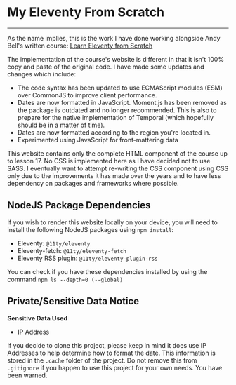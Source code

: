 # My Eleventy From Scratch
---

As the name implies, this is the work I have done working alongside Andy Bell's written course: [Learn Eleventy from Scratch](https://learneleventyfromscratch.com/)

The implementation of the course's website is different in that it isn't 100% copy and paste of the original code. I have made some updates and changes which include:

- The code syntax has been updated to use ECMAScript modules (ESM) over CommonJS to improve client performance.
- Dates are now formatted in JavaScript. Moment.js has been removed as the package is outdated and no longer recommended. This is also to prepare for the native implementation of Temporal (which hopefully should be in a matter of time).
- Dates are now formatted according to the region you're located in.
- Experimented using JavaScript for front-mattering data

This website contains only the complete HTML component of the course up to lesson 17. No CSS is implemented here as I have decided not to use SASS. I eventually want to attempt re-writing the CSS component using CSS only due to the improvements it has made over the years and to have less dependency on packages and frameworks where possible.

## NodeJS Package Dependencies

If you wish to render this website locally on your device, you will need to install the following NodeJS packages using `npm install`:

- Eleventy: `@11ty/eleventy`
- Eleventy-fetch: `@11ty/eleventy-fetch`
- Eleventy RSS plugin: `@11ty/eleventy-plugin-rss`

You can check if you have these dependencies installed by using the command `npm ls --depth=0 (--global)`

## Private/Sensitive Data Notice

**Sensitive Data Used**
- IP Address

If you decide to clone this project, please keep in mind it does use IP Addresses to help determine how to format the date. This information is stored in the `.cache` folder of the project. Do not remove this from `.gitignore` if you happen to use this project for your own needs. You have been warned.
